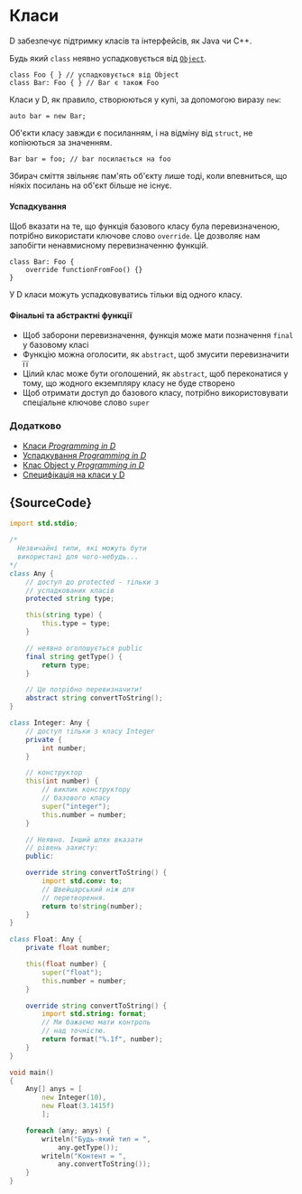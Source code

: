 # Класи

D забезпечує підтримку класів та інтерфейсів, як Java чи C++.

Будь який `class` неявно успадковується від [`Object`](https://dlang.org/phobos/object.html).

    class Foo { } // успадковується від Object
    class Bar: Foo { } // Bar є також Foo

Класи у D, як правило, створюються у купі, за допомогою виразу `new`:

    auto bar = new Bar;

Об'єкти класу завжди є посиланням, і на відміну від `struct`, не
копіюються за значенням.

    Bar bar = foo; // bar посилається на foo

Збирач сміття звiльняє пам'ять об'єкту лише тодi, коли впевниться, що
ніякіх посилань на об'єкт більше не існує.

#### Успадкування

Щоб вказати на те, що функція базового класу була перевизначеною,
потрібно використати ключове слово `override`. Це дозволяє нам
запобігти ненавмисному перевизначенню функцій.

    class Bar: Foo {
        override functionFromFoo() {}
    }

У D класи можуть успадковуватись тільки від одного класу.

#### Фiнальнi та абстрактнi функції

- Щоб заборони перевизначення, функція може мати позначення `final` у
базовому класі
- Функцію можна оголосити, як `abstract`, щоб змусити перевизначити її
- Цілий клас може бути оголошений, як `abstract`, щоб переконатися у тому,
що жодного екземпляру класу не буде створено
- Щоб отримати доступ до базового класу, потрібно використовувати
спеціальне ключове слово `super`

### Додатково

- [Класи _Programming in D_](http://ddili.org/ders/d.en/class.html)
- [Успадкування _Programming in D_](http://ddili.org/ders/d.en/inheritance.html)
- [Клас Object у _Programming in D_](http://ddili.org/ders/d.en/object.html)
- [Специфiкацiя на класи у D](https://dlang.org/spec/class.html)

## {SourceCode}

```d
import std.stdio;

/*
  Незвичайні типи, які можуть бути
  використані для чого-небудь...
*/
class Any {
    // доступ до protected - тiльки з
    // успадкованих класiв
    protected string type;

    this(string type) {
        this.type = type;
    }

    // неявно оголошується public
    final string getType() {
        return type;
    }

    // Це потрiбно перевизначити!
    abstract string convertToString();
}

class Integer: Any {
    // доступ тiльки з класу Integer
    private {
        int number;
    }

    // конструктор
    this(int number) {
        // виклик конструктору
        // базового класу
        super("integer");
        this.number = number;
    }

    // Неявно. Iнший шлях вказати
    // рiвень захисту:
    public:

    override string convertToString() {
        import std.conv: to;
        // Швейцарський ніж для
        // перетворення.
        return to!string(number);
    }
}

class Float: Any {
    private float number;

    this(float number) {
        super("float");
        this.number = number;
    }

    override string convertToString() {
        import std.string: format;
        // Ми бажаємо мати контроль
        // над точнiстю.
        return format("%.1f", number);
    }
}

void main()
{
    Any[] anys = [
        new Integer(10),
        new Float(3.1415f)
        ];

    foreach (any; anys) {
        writeln("Будь-який тип = ",
            any.getType());
        writeln("Контент = ",
            any.convertToString());
    }
}
```
